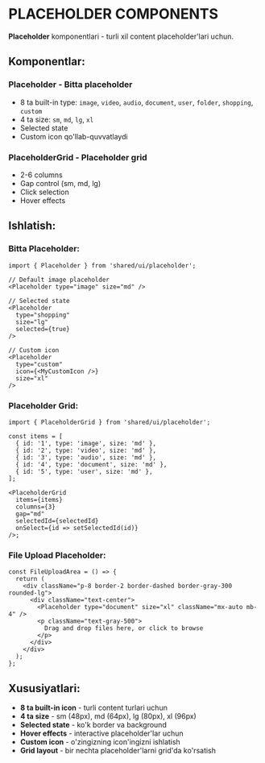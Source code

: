 # PLACEHOLDER COMPONENTS

**Placeholder** komponentlari - turli xil content placeholder'lari uchun.

## Komponentlar:

### **Placeholder** - Bitta placeholder

- 8 ta built-in type: `image`, `video`, `audio`, `document`, `user`, `folder`, `shopping`, `custom`
- 4 ta size: `sm`, `md`, `lg`, `xl`
- Selected state
- Custom icon qo'llab-quvvatlaydi

### **PlaceholderGrid** - Placeholder grid

- 2-6 columns
- Gap control (sm, md, lg)
- Click selection
- Hover effects

## Ishlatish:

### Bitta Placeholder:

```tsx
import { Placeholder } from 'shared/ui/placeholder';

// Default image placeholder
<Placeholder type="image" size="md" />

// Selected state
<Placeholder
  type="shopping"
  size="lg"
  selected={true}
/>

// Custom icon
<Placeholder
  type="custom"
  icon={<MyCustomIcon />}
  size="xl"
/>
```

### Placeholder Grid:

```tsx
import { PlaceholderGrid } from 'shared/ui/placeholder';

const items = [
  { id: '1', type: 'image', size: 'md' },
  { id: '2', type: 'video', size: 'md' },
  { id: '3', type: 'audio', size: 'md' },
  { id: '4', type: 'document', size: 'md' },
  { id: '5', type: 'user', size: 'md' },
];

<PlaceholderGrid
  items={items}
  columns={3}
  gap="md"
  selectedId={selectedId}
  onSelect={id => setSelectedId(id)}
/>;
```

### File Upload Placeholder:

```tsx
const FileUploadArea = () => {
  return (
    <div className="p-8 border-2 border-dashed border-gray-300 rounded-lg">
      <div className="text-center">
        <Placeholder type="document" size="xl" className="mx-auto mb-4" />
        <p className="text-gray-500">
          Drag and drop files here, or click to browse
        </p>
      </div>
    </div>
  );
};
```

## Xususiyatlari:

- **8 ta built-in icon** - turli content turlari uchun
- **4 ta size** - sm (48px), md (64px), lg (80px), xl (96px)
- **Selected state** - ko'k border va background
- **Hover effects** - interactive placeholder'lar uchun
- **Custom icon** - o'zingizning icon'ingizni ishlatish
- **Grid layout** - bir nechta placeholder'larni grid'da ko'rsatish

